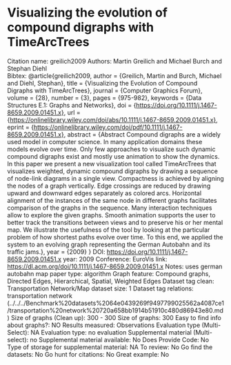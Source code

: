 # Visualizing the evolution of compound digraphs with TimeArcTrees

Citation name: greilich2009
Authors: Martin Greilich and Michael Burch and Stephan Diehl   
Bibtex: @article{greilich2009,
author = {Greilich, Martin and Burch, Michael and Diehl, Stephan},
title = {Visualizing the Evolution of Compound Digraphs with TimeArcTrees},
journal = {Computer Graphics Forum},
volume = {28},
number = {3},
pages = {975-982},
keywords = {Data Structures E.1: Graphs and Networks},
doi = {https://doi.org/10.1111/j.1467-8659.2009.01451.x},
url = {https://onlinelibrary.wiley.com/doi/abs/10.1111/j.1467-8659.2009.01451.x},
eprint = {https://onlinelibrary.wiley.com/doi/pdf/10.1111/j.1467-8659.2009.01451.x},
abstract = {Abstract Compound digraphs are a widely used model in computer science. In many application domains these models evolve over time. Only few approaches to visualize such dynamic compound digraphs exist and mostly use animation to show the dynamics. In this paper we present a new visualization tool called TimeArcTrees that visualizes weighted, dynamic compound digraphs by drawing a sequence of node-link diagrams in a single view. Compactness is achieved by aligning the nodes of a graph vertically. Edge crossings are reduced by drawing upward and downward edges separately as colored arcs. Horizontal alignment of the instances of the same node in different graphs facilitates comparison of the graphs in the sequence. Many interaction techniques allow to explore the given graphs. Smooth animation supports the user to better track the transitions between views and to preserve his or her mental map. We illustrate the usefulness of the tool by looking at the particular problem of how shortest paths evolve over time. To this end, we applied the system to an evolving graph representing the German Autobahn and its traffic jams.},
year = {2009}
}
DOI: https://doi.org/10.1111/j.1467-8659.2009.01451.x
year: 2009
Conference: EuroVis
link: https://dl.acm.org/doi/10.1111/j.1467-8659.2009.01451.x
Notes: uses german autobahn map
paper type: algorithm
Graph feature: Compound graphs, Directed Edges, Hierarchical, Spatial, Weighted Edges
Dataset tag clean: Transportation Network/Map
dataset size: 1
Dataset tag relations: transportation network (../../../Benchmark%20datasets%2064e0439269f9497799025562a4087ce1/transportation%20network%20720a658bb1914b51910c480d86943e80.md)
Size of graphs (Clean up): 300 - 300
Size of graphs: 300
Easy to find info about graphs?: NO
Results measured: Observations
Evaluation type (Multi-Select): NA
Evaluation type: no evaluation
Supplemental material (Multi-select): no
Supplemental material available: No
Does Provide Code: No
Type of storage for supplemental material: NA
To review: No
Go find the datasets: No
Go hunt for citations: No
Great example: No